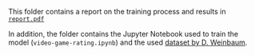 This folder contains a report on the training process and results in [`report.pdf`](./report.pdf)

In addition, the folder contains the Jupyter Notebook used to train the model (`video-game-rating.ipynb`) and the used [dataset by D. Weinbaum](https://www.gamasutra.com/blogs/DannyWeinbaum/20191115/353349/Genre%7B%5C_%7DViability%7B%5C_%7Don%7B%5C_%7DSteam%7B%5C_%7Dand%7B%5C_%7DOther%7B%5C_%7DTrends%7B%5C_%7D%7B%5C_%7DAn%7B%5C_%7DAnalysis%7B%5C_%7DUsing%7B%5C_%7DReview%7B%5C_%7DCount.php).

